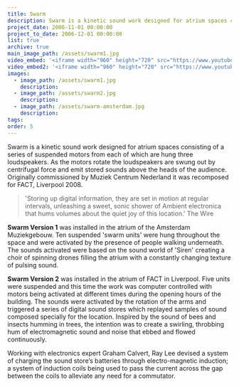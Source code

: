 ```yaml
---
title: Swarm
description: Swarm is a kinetic sound work designed for atrium spaces consisting of a series of suspended motors from each of which are hung three loudspeakers.
project_date: 2006-11-01 00:00:00
project_to_date: 2006-12-01 00:00:00
list: true
archive: true
main_image_path: /assets/swarm1.jpg
video_embed: '<iframe width="960" height="720" src="https://www.youtube-nocookie.com/embed/GCOW1GEl8qk?rel=0" frameborder="0" allowfullscreen></iframe>'
video_embed2: '<iframe width="960" height="720" src="https://www.youtube-nocookie.com/embed/4jOxk-HhYH8?rel=0" frameborder="0" allowfullscreen></iframe>'
images:
  - image_path: /assets/swarm1.jpg
    description:
  - image_path: /assets/swarm2.jpg
    description:
  - image_path: /assets/swarm-amsterdam.jpg
    description:
tags:
order: 5
---
```

Swarm is a kinetic sound work designed for atrium spaces consisting of a series of suspended motors from each of which are hung three loudspeakers. As the motors rotate the loudspeakers are swung out by centrifugal force and emit stored sounds above the heads of the audience. Originally commissioned by Muziek Centrum Nederland it was recomposed for FACT, Liverpool 2008.

> 'Storing up digital information, they are set in motion at regular intervals, unleashing a sweet, sonic shower of Ambient electronica that hums volumes about the quiet joy of this location.' The Wire

**Swarm Version 1** was installed in the atrium of the Amsterdam Muziekgebouw. Ten suspended 'swarm units' were hung throughout the space and were activated by the presence of people walking underneath. The sounds activated were based on the sound world of 'Siren' creating a choir of spinning drones filling the atrium with a constantly changing texture of pulsing sound.

**Swarm Version 2** was installed in the atrium of FACT in Liverpool. Five units were suspended and this time the work was computer controlled with motors being activated at different times during the opening hours of the building. The sounds were activated by the rotation of the arms and triggered a series of digital sound stores which replayed samples of sound composed specially for the location. Inspired by the sound of bees and insects humming in trees, the intention was to create a swirling, throbbing hum of electromagnetic sound and noise that ebbed and flowed continuously.

Working with electronics expert Graham Calvert, Ray Lee devised a system of charging the sound store’s batteries through electro-magnetic induction; a system of induction coils being used to pass the current across the gap between the coils to alleviate any need for a commutator.


